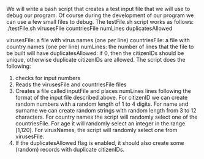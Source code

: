 We will write a bash script that creates a test input file that we will use to debug our program. Of course during the development of our program 
we can use a few small files to debug. The testFile.sh script works as follows:
./testFile.sh virusesFile countriesFile numLines duplicatesAllowed

virusesFile: a file with virus names (one per line)
countriesFile: a file with country names (one per line)
numLines: the number of lines that the file to be built will have
duplicatesAllowed: if 0, then the citizenIDs should be unique, otherwise duplicate citizenIDs are allowed.
The script does the following:
1. checks for input numbers
2. Reads the virusesFile and countriesFile files
3. Creates a file called inputFile and places numLines lines following the format of the input file described above. 
For citizenID we can create random numbers with a random length of 1 to 4 digits. 
For name and surname we can create random strings with random length from 3 to 12 characters. 
For country names the script will randomly select one of the countriesFile.
For age it will randomly select an integer in the range [1,120]. 
For virusNames, the script will randomly select one from virusesFile.
4. If the duplicatesAllowed flag is enabled, it should also create some (random) records with duplicate citizenIDs.
